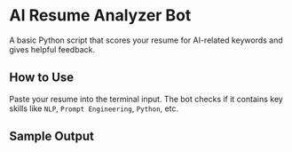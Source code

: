# AI Resume Analyzer Bot

A basic Python script that scores your resume for AI-related keywords and gives helpful feedback.

## How to Use
Paste your resume into the terminal input. The bot checks if it contains key skills like `NLP`, `Prompt Engineering`, `Python`, etc.

## Sample Output
